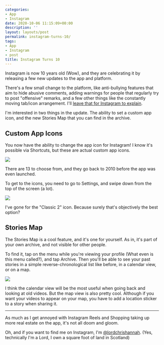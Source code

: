 ```yaml
---
categories:
- App
- Instagram
date: 2020-10-06 11:15:09+00:00
description: ''
layout: layouts/post
permalink: instagram-turns-10/
tags:
- App
- Instagram
- post
title: Instagram Turns 10
---
```


Instagram is now 10 years old (Wow), and they are celebrating it by releasing a few new updates to the app and platform.

There's a few small change to the platform, like anti-bullying features that aim to hide abusive comments, adding warnings for people that regularly try to post "offensive" remarks, and a few other things like the constantly moving tab/icon arrangement. I'll [leave that for Instagram to explain](https://about.instagram.com/blog/announcements/instagrams-birthday-pushing-culture-forward).

I'm interested in two things in the update. The ability to set a custom app icon, and the new Stories Map that you can find in the archive.

## Custom App Icons

You now have the ability to change the app icon for Instagram! I know it's possible via Shortcuts, but these are actual custom app icons.

<img src="https://cdn.chrishannah.me/images/2020/10/Image.png">

There are 13 to choose from, and they go back to 2010 before the app was even launched.

To get to the icons, you need to go to Settings, and swipe down from the top of the screen (a lot).

<img src="https://cdn.chrishannah.me/images/2020/10/2020-10-06-12.13.40.gif">

I've gone for the "Classic 2" icon. Because surely that's objectively the best option?

## Stories Map

The Stories Map is a cool feature, and it's one for yourself. As in, it's part of your own archive, and not visible for other people.

To find it, tap on the menu while you're viewing your profile (What even is this menu called?), and tap Archive. Then you'll be able to see your past stories in a simple reverse-chronological list like before, in a calendar view, or on a map.

<img src="https://cdn.chrishannah.me/images/2020/10/Image-2.png">

I think the calendar view will be the most useful when going back and looking at old videos. But the map view is also pretty cool. Although if you want your videos to appear on your map, you have to add a location sticker to a story when sharing it.

---

As much as I get annoyed with Instagram Reels and Shopping taking up more real estate on the app, it's not all doom and gloom.

Oh, and if you want to find me on Instagram, I'm [@lordchrishannah](https://www.instagram.com/lordchrishannah/). (Yes, technically I'm a Lord, I own a square foot of land in Scotland)
